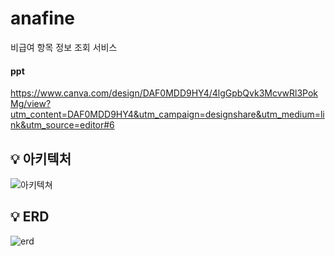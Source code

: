 # anafine
 비급여 항목 정보 조회 서비스
<br>

#### ppt
https://www.canva.com/design/DAF0MDD9HY4/4lgGpbQvk3McvwRl3PokMg/view?utm_content=DAF0MDD9HY4&utm_campaign=designshare&utm_medium=link&utm_source=editor#6

## :bulb: 아키텍처
![아키텍쳐](https://github.com/juan-jung/anafine/assets/118125595/642fb05a-5549-4e87-8e3d-05d1c427287e)
<br>


## :bulb: ERD
![erd](https://github.com/juan-jung/anafine/assets/118125595/a7730013-2554-4f3f-88f3-706f7a1a2f0b)


<br>
